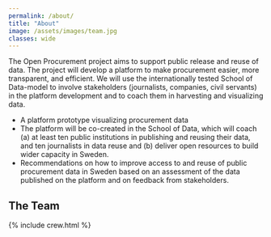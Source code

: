 ```yaml
---
permalink: /about/
title: "About"
image: /assets/images/team.jpg
classes: wide
---
```


The Open Procurement project aims to support public release and reuse of data. The project will develop a platform to
make procurement easier, more transparent, and efficient. We will use the internationally tested School of Data-model to
involve stakeholders (journalists, companies, civil servants) in the platform development and to coach them in
harvesting and visualizing data.

- A platform prototype visualizing procurement data
- The platform will be co-created in the School of Data, which will coach (a) at least ten public institutions in
publishing and reusing their data, and ten journalists in data reuse and (b) deliver open resources to build wider
capacity in Sweden.
- Recommendations on how to improve access to and reuse of public procurement data in Sweden based on an assessment of
the data published on the platform and on feedback from stakeholders.

## The Team

{% include crew.html %}
